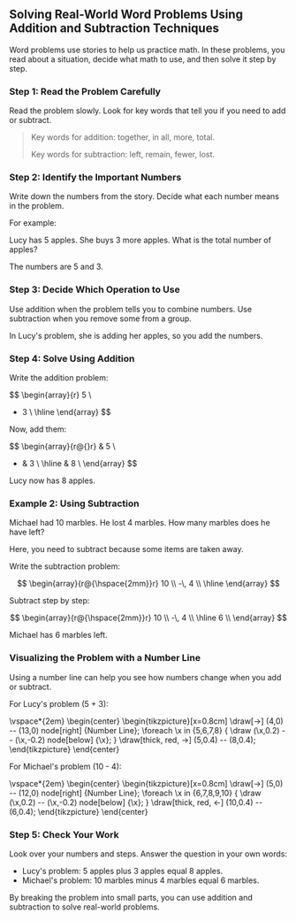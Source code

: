## Solving Real-World Word Problems Using Addition and Subtraction Techniques

Word problems use stories to help us practice math. In these problems, you read about a situation, decide what math to use, and then solve it step by step.

### Step 1: Read the Problem Carefully

Read the problem slowly. Look for key words that tell you if you need to add or subtract.

> Key words for addition: together, in all, more, total.
>
> Key words for subtraction: left, remain, fewer, lost.

### Step 2: Identify the Important Numbers

Write down the numbers from the story. Decide what each number means in the problem.

For example:

Lucy has 5 apples. She buys 3 more apples. What is the total number of apples?

The numbers are 5 and 3.

### Step 3: Decide Which Operation to Use

Use addition when the problem tells you to combine numbers. Use subtraction when you remove some from a group.

In Lucy's problem, she is adding her apples, so you add the numbers.

### Step 4: Solve Using Addition

Write the addition problem:

$$
\begin{array}{r}
  5 \\
+ 3 \\
\hline
\end{array}
$$

Now, add them:

$$
\begin{array}{r@{}r}
   & 5 \\
+  & 3 \\
\hline
  & 8 \\
\end{array}
$$

Lucy now has 8 apples.

### Example 2: Using Subtraction

Michael had 10 marbles. He lost 4 marbles. How many marbles does he have left?

Here, you need to subtract because some items are taken away.

Write the subtraction problem:

$$
\begin{array}{r@{\hspace{2mm}}r}
  10 \\
-\, 4 \\
\hline
\end{array}
$$

Subtract step by step:

$$
\begin{array}{r@{\hspace{2mm}}r}
  10 \\
-\, 4 \\
\hline
   6 \\
\end{array}
$$

Michael has 6 marbles left.

### Visualizing the Problem with a Number Line

Using a number line can help you see how numbers change when you add or subtract.

For Lucy's problem (5 + 3):

\vspace*{2em}
\begin{center}
\begin{tikzpicture}[x=0.8cm]
  \draw[->] (4,0) -- (13,0) node[right] {Number Line};
  \foreach \x in {5,6,7,8} {
    \draw (\x,0.2) -- (\x,-0.2) node[below] {\x};
  }
  \draw[thick, red, ->] (5,0.4) -- (8,0.4);
\end{tikzpicture}
\end{center}

For Michael's problem (10 - 4):

\vspace*{2em}
\begin{center}
\begin{tikzpicture}[x=0.8cm]
  \draw[->] (5,0) -- (12,0) node[right] {Number Line};
  \foreach \x in {6,7,8,9,10} {
    \draw (\x,0.2) -- (\x,-0.2) node[below] {\x};
  }
  \draw[thick, red, <-] (10,0.4) -- (6,0.4);
\end{tikzpicture}
\end{center}

### Step 5: Check Your Work

Look over your numbers and steps. Answer the question in your own words:

- Lucy's problem: 5 apples plus 3 apples equal 8 apples.
- Michael's problem: 10 marbles minus 4 marbles equal 6 marbles.

By breaking the problem into small parts, you can use addition and subtraction to solve real-world problems.
